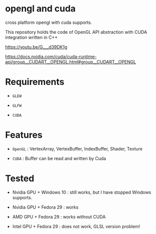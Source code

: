 # opengl and cuda

cross platform opengl with cuda supports.

This repository holds the code of OpenGL API abstraction with CUDA integration written in C++

https://youtu.be/G___d39DK1g

https://docs.nvidia.com/cuda/cuda-runtime-api/group__CUDART__OPENGL.html#group__CUDART__OPENGL

# Requirements

- `GLEW`

- `GLFW`

- `CUDA`


# Features


- `OpenGL` : VertexArray, VertexBuffer, IndexBuffer, Shader, Texture

- `CUDA`   : Buffer can be read and written by Cuda


# Tested

- Nvidia GPU + Windows 10 : still works, but I have stopped Windows supports.

- Nvidia GPU + Fedora 29 : works

- AMD GPU + Fedora 29 : works without CUDA

- Intel GPU + Fedora 29 : does not work, GLSL version problem!
